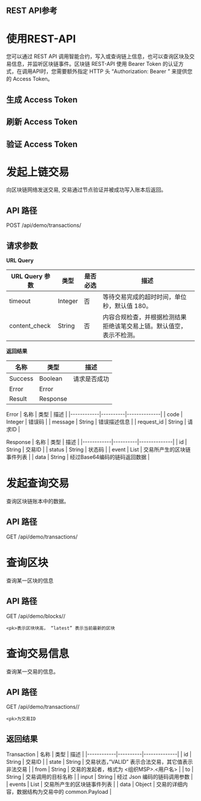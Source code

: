 REST API参考
---
# 使用REST-API
您可以通过 REST API 调用智能合约，写入或查询链上信息，也可以查询区块及交易信息，并监听区块链事件。区块链 REST-API 使用 Bearer Token 的认证方
式，在调用API时，您需要额外指定 HTTP 头 “Authorization: Bearer <Your Access Token>” 来提供您的 Access Token。

## 生成 Access Token

## 刷新 Access Token

## 验证 Access Token

# 发起上链交易
向区块链网络发送交易, 交易通过节点验证并被成功写入账本后返回。

## API 路径
POST /api/demo/transactions/

## 请求参数
**URL Query**

| URL Query 参数 | 类型    | 是否必选 | 描述                                 |
|---------------|---------|--------|-------------------------------------|
| timeout       | Integer | 否     | 等待交易完成的超时时间，单位秒，默认值 180。|
| content_check | String  | 否     | 内容合规检查，并根据检测结果拒绝该笔交易上链。默认值空，表示不检测。 |

**返回结果**

| 名称     | 类型      | 描述       |
|---------|----------|------------|
| Success | Boolean  | 请求是否成功 |
| Error   | Error    |            |
| Result  | Response |            |

Error
| 名称        | 类型      | 描述         |
|------------|----------|--------------|
| code       | Integer  | 错误码        |
| message    | String   |  错误描述信息  |
| request_id | String   |  请求ID       |

Response
| 名称        | 类型      | 描述         |
|------------|----------|--------------|
| id       | String  | 交易ID        |
| status    | String   |  状态码  |
| event | List<Event>   |  交易所产生的区块链事件列表       |
| data   | String | 经过Base64编码的链码返回数据 |

# 发起查询交易
查询区块链账本中的数据。

## API 路径
GET /api/demo/transactions/

# 查询区块
查询某一区块的信息

## API 路径
GET /api/demo/blocks/<pk>/

    <pk>表示区块块高， “latest” 表示当前最新的区块

# 查询交易信息
查询某一交易的信息。

## API 路径
GET /api/demo/transactions/<pk>/

    <pk>为交易ID

## 返回结果
Transaction
| 名称        | 类型      | 描述         |
|------------|----------|--------------|
| id       | String  | 交易ID        |
| state    | String   |  交易状态，”VALID” 表示合法交易，其它值表示非法交易  |
| from | String   | 交易的发起者，格式为 <组织MSP>.<用户名>       |
| to   | String | 交易调用的目标名称  |
| input | String | 经过 Json 编码的链码调用参数 |
| events | List<Event> | 交易所产生的区块链事件列表 |
| data  | Object    | 交易的详细内容，数据结构为交易中的 common.Payload |



